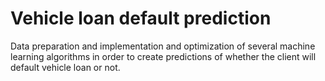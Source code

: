 # Vehicle loan default prediction

Data preparation and implementation and
optimization of several machine learning algorithms
in order to create predictions of whether the client will default
vehicle loan or not.
